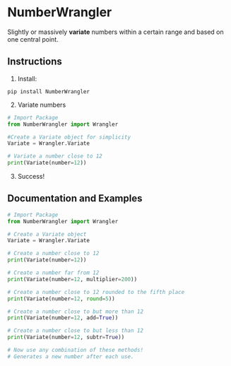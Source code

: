 # NumberWrangler

Slightly or massively **variate** numbers within a certain range and based on one central point.

## Instructions

1. Install:

```
pip install NumberWrangler
```

2. Variate numbers

```python
# Import Package
from NumberWrangler import Wrangler

#Create a Variate object for simplicity
Variate = Wrangler.Variate

# Variate a number close to 12
print(Variate(number=12))
```

3. Success!

## Documentation and Examples

```python
# Import Package
from NumberWrangler import Wrangler

# Create a Variate object
Variate = Wrangler.Variate

# Create a number close to 12
print(Variate(number=12))

# Create a number far from 12
print(Variate(number=12, multiplier=200))

# Create a number close to 12 rounded to the fifth place
print(Variate(number=12, round=5))

# Create a number close to but more than 12
print(Variate(number=12, add=True))

# Create a number close to but less than 12
print(Variate(number=12, subtr=True))

# Now use any combination of these methods!
# Generates a new number after each use.
```
